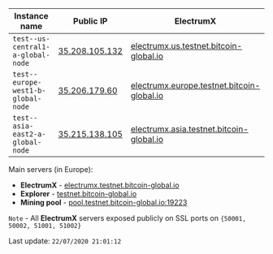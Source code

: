 Instance name | Public IP | ElectrumX | Explorer | Mining pool | Status
--- | --- | --- | --- | --- | ---
`test--us-central1-a-global-node` | [35.208.105.132](35.208.105.132) | [electrumx.us.testnet.bitcoin-global.io](http://electrumx.us.testnet.bitcoin-global.io) | [explorer.us.testnet.bitcoin-global.io](https://explorer.us.testnet.bitcoin-global.io) | [pool.us.testnet.bitcoin-global.io:19223](http://pool.us.testnet.bitcoin-global.io:19223) | RUNNING
`test--europe-west1-b-global-node` | [35.206.179.60](35.206.179.60) | [electrumx.europe.testnet.bitcoin-global.io](http://electrumx.europe.testnet.bitcoin-global.io) | [explorer.europe.testnet.bitcoin-global.io](https://explorer.europe.testnet.bitcoin-global.io) | [pool.europe.testnet.bitcoin-global.io:19223](http://pool.europe.testnet.bitcoin-global.io:19223) | RUNNING
`test--asia-east2-a-global-node` | [35.215.138.105](35.215.138.105) | [electrumx.asia.testnet.bitcoin-global.io](http://electrumx.asia.testnet.bitcoin-global.io) | [explorer.asia.testnet.bitcoin-global.io](https://explorer.asia.testnet.bitcoin-global.io) | [pool.asia.testnet.bitcoin-global.io:19223](http://pool.asia.testnet.bitcoin-global.io:19223) | RUNNING

Main servers (in Europe):

* **ElectrumX** - [electrumx.testnet.bitcoin-global.io](http://electrumx.testnet.bitcoin-global.io)
* **Explorer** - [testnet.bitcoin-global.io](https://testnet.bitcoin-global.io)
* **Mining pool** - [pool.testnet.bitcoin-global.io:19223](http://pool.testnet.bitcoin-global.io:19223)


`Note` - All **ElectrumX** servers exposed publicly on SSL ports on `{50001, 50002, 51001, 51002}`

Last update: `22/07/2020 21:01:12`
